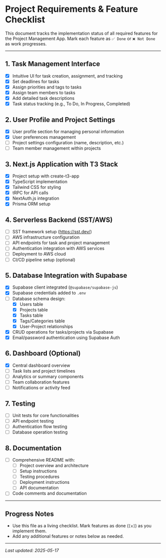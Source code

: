 # Project Requirements & Feature Checklist

This document tracks the implementation status of all required features for the Project Management App. Mark each feature as `✅ Done` or `❌ Not Done` as work progresses.

---

## 1. Task Management Interface
- [x] Intuitive UI for task creation, assignment, and tracking
- [x] Set deadlines for tasks
- [x] Assign priorities and tags to tasks
- [x] Assign team members to tasks
- [x] Add detailed task descriptions
- [x] Task status tracking (e.g., To Do, In Progress, Completed)

## 2. User Profile and Project Settings
- [x] User profile section for managing personal information
- [x] User preferences management
- [ ] Project settings configuration (name, description, etc.)
- [ ] Team member management within projects

## 3. Next.js Application with T3 Stack
- [x] Project setup with create-t3-app
- [x] TypeScript implementation
- [x] Tailwind CSS for styling
- [x] tRPC for API calls
- [x] NextAuth.js integration
- [x] Prisma ORM setup

## 4. Serverless Backend (SST/AWS)
- [ ] SST framework setup (https://sst.dev/)
- [ ] AWS infrastructure configuration
- [ ] API endpoints for task and project management
- [ ] Authentication integration with AWS services
- [ ] Deployment to AWS cloud
- [ ] CI/CD pipeline setup (optional)

## 5. Database Integration with Supabase
- [x] Supabase client integrated (`@supabase/supabase-js`)
- [x] Supabase credentials added to `.env`
- [ ] Database schema design:
  - [x] Users table
  - [x] Projects table
  - [x] Tasks table
  - [x] Tags/Categories table
  - [x] User-Project relationships
- [x] CRUD operations for tasks/projects via Supabase
- [x] Email/password authentication using Supabase Auth

## 6. Dashboard (Optional)
- [x] Central dashboard overview
- [ ] Task lists and project timelines
- [ ] Analytics or summary components
- [ ] Team collaboration features
- [ ] Notifications or activity feed

## 7. Testing
- [ ] Unit tests for core functionalities
- [ ] API endpoint testing
- [ ] Authentication flow testing
- [ ] Database operation testing

## 8. Documentation
- [ ] Comprehensive README with:
  - [ ] Project overview and architecture
  - [ ] Setup instructions
  - [ ] Testing procedures
  - [ ] Deployment instructions
  - [ ] API documentation
- [ ] Code comments and documentation

---

## Progress Notes
- Use this file as a living checklist. Mark features as done (`[x]`) as you implement them.
- Add any additional features or notes below as needed.

---

*Last updated: 2025-05-17*
